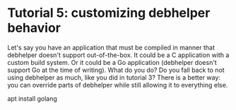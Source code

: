 # Tutorial 5: customizing debhelper behavior

Let's say you have an application that must be compiled in manner that debhelper doesn't support out-of-the-box. It could be a C application with a custom build system. Or it could be a Go application (debhelper doesn't support Go at the time of writing). What do you do? Do you fall back to not using debhelper as much, like you did in tutorial 3? There is a better way: you can override parts of debhelper while still allowing it to everything else.

apt install golang
